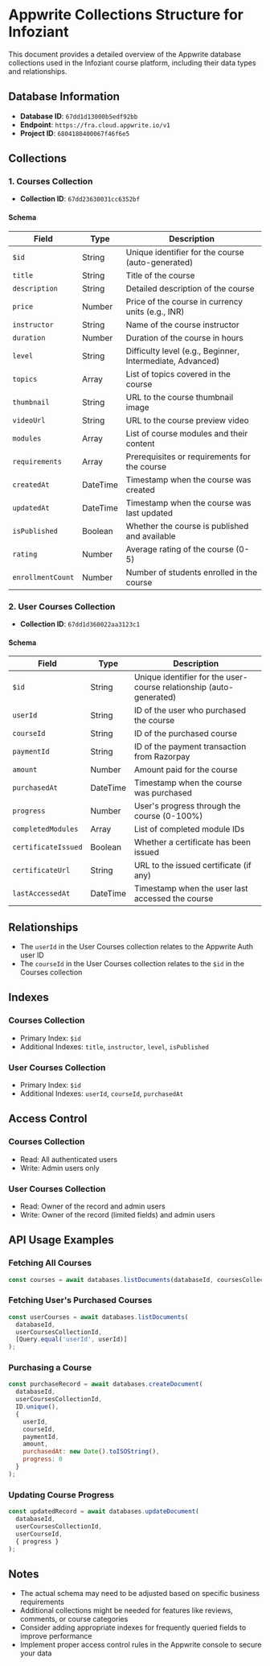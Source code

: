# Appwrite Collections Structure for Infoziant

This document provides a detailed overview of the Appwrite database collections used in the Infoziant course platform, including their data types and relationships.

## Database Information

- **Database ID**: `67dd1d13000b5edf92bb`
- **Endpoint**: `https://fra.cloud.appwrite.io/v1`
- **Project ID**: `6804180400067f46f6e5`

## Collections

### 1. Courses Collection

- **Collection ID**: `67dd23630031cc6352bf`

#### Schema

| Field | Type | Description |
|-------|------|-------------|
| `$id` | String | Unique identifier for the course (auto-generated) |
| `title` | String | Title of the course |
| `description` | String | Detailed description of the course |
| `price` | Number | Price of the course in currency units (e.g., INR) |
| `instructor` | String | Name of the course instructor |
| `duration` | Number | Duration of the course in hours |
| `level` | String | Difficulty level (e.g., Beginner, Intermediate, Advanced) |
| `topics` | Array | List of topics covered in the course |
| `thumbnail` | String | URL to the course thumbnail image |
| `videoUrl` | String | URL to the course preview video |
| `modules` | Array | List of course modules and their content |
| `requirements` | Array | Prerequisites or requirements for the course |
| `createdAt` | DateTime | Timestamp when the course was created |
| `updatedAt` | DateTime | Timestamp when the course was last updated |
| `isPublished` | Boolean | Whether the course is published and available |
| `rating` | Number | Average rating of the course (0-5) |
| `enrollmentCount` | Number | Number of students enrolled in the course |

### 2. User Courses Collection

- **Collection ID**: `67dd1d360022aa3123c1`

#### Schema

| Field | Type | Description |
|-------|------|-------------|
| `$id` | String | Unique identifier for the user-course relationship (auto-generated) |
| `userId` | String | ID of the user who purchased the course |
| `courseId` | String | ID of the purchased course |
| `paymentId` | String | ID of the payment transaction from Razorpay |
| `amount` | Number | Amount paid for the course |
| `purchasedAt` | DateTime | Timestamp when the course was purchased |
| `progress` | Number | User's progress through the course (0-100%) |
| `completedModules` | Array | List of completed module IDs |
| `certificateIssued` | Boolean | Whether a certificate has been issued |
| `certificateUrl` | String | URL to the issued certificate (if any) |
| `lastAccessedAt` | DateTime | Timestamp when the user last accessed the course |

## Relationships

- The `userId` in the User Courses collection relates to the Appwrite Auth user ID
- The `courseId` in the User Courses collection relates to the `$id` in the Courses collection

## Indexes

### Courses Collection
- Primary Index: `$id`
- Additional Indexes: `title`, `instructor`, `level`, `isPublished`

### User Courses Collection
- Primary Index: `$id`
- Additional Indexes: `userId`, `courseId`, `purchasedAt`

## Access Control

### Courses Collection
- Read: All authenticated users
- Write: Admin users only

### User Courses Collection
- Read: Owner of the record and admin users
- Write: Owner of the record (limited fields) and admin users

## API Usage Examples

### Fetching All Courses
```javascript
const courses = await databases.listDocuments(databaseId, coursesCollectionId);
```

### Fetching User's Purchased Courses
```javascript
const userCourses = await databases.listDocuments(
  databaseId,
  userCoursesCollectionId,
  [Query.equal('userId', userId)]
);
```

### Purchasing a Course
```javascript
const purchaseRecord = await databases.createDocument(
  databaseId,
  userCoursesCollectionId,
  ID.unique(),
  {
    userId,
    courseId,
    paymentId,
    amount,
    purchasedAt: new Date().toISOString(),
    progress: 0
  }
);
```

### Updating Course Progress
```javascript
const updatedRecord = await databases.updateDocument(
  databaseId,
  userCoursesCollectionId,
  userCourseId,
  { progress }
);
```

## Notes

- The actual schema may need to be adjusted based on specific business requirements
- Additional collections might be needed for features like reviews, comments, or course categories
- Consider adding appropriate indexes for frequently queried fields to improve performance
- Implement proper access control rules in the Appwrite console to secure your data